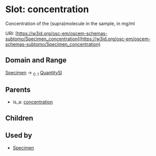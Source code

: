 
# Slot: concentration

Concentration of the (supra)molecule in the sample, in mg/ml

URI: [https://w3id.org/osc-em/oscem-schemas-subtomo/Specimen_concentration](https://w3id.org/osc-em/oscem-schemas-subtomo/Specimen_concentration)


## Domain and Range

[Specimen](Specimen.md) &#8594;  <sub>0..1</sub> [QuantitySI](QuantitySI.md)

## Parents

 *  is_a: [concentration](concentration.md)

## Children


## Used by

 * [Specimen](Specimen.md)
